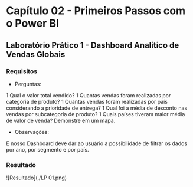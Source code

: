 # Capítulo 02 - Primeiros Passos com o Power BI

## Laboratório Prático 1 - Dashboard Analítico de Vendas Globais

### Requisitos

- Perguntas:

1 Qual o valor total vendido?
1 Quantas vendas foram realizadas por categoria de produto?
1 Quantas vendas foram realizadas por país considerando a prioridade de entrega?
1 Qual foi a média de desconto nas vendas por subcategoria de produto?
1 Quais países tiveram maior média de valor de venda? Demonstre em um mapa.

- Observações:

E nosso Dashboard deve dar ao usuário a possibilidade de filtrar os dados por ano, por segmento e por país.

### Resultado
![Resultado](./LP 01.png)


